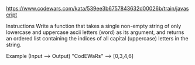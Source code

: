 https://www.codewars.com/kata/539ee3b6757843632d00026b/train/javascript

Instructions
Write a function that takes a single non-empty string of only lowercase and uppercase ascii letters (word) as its argument, and returns an ordered list containing the indices of all capital (uppercase) letters in the string.

Example (Input --> Output)
"CodEWaRs" --> [0,3,4,6]
